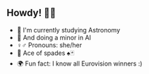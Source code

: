 ## Howdy! 🤠👋

<!--
**jsloot4/jsloot4** is a ✨ _special_ ✨ repository because its `README.md` (this file) appears on your GitHub profile.

Here are some ideas to get you started:

- 🔭 I’m currently working on ...
- 🌱 I’m currently learning ...
- 👯 I’m looking to collaborate on ...
- 🤔 I’m looking for help with ...
- 💬 Ask me about ...
- 📫 How to reach me: ...
- 😄 Pronouns: ...
- ⚡ Fun fact: ...
- 🦐 LOVE these 2 emojis in github 🐙

-->

- 🔭 I'm currently studying Astronomy
- 🤖 And doing a minor in AI
- ♀️♂️ Pronouns: she/her
- 🌈 Ace of spades ♠️🃏
- 🌍 Fun fact: I know all Eurovision winners :) 
